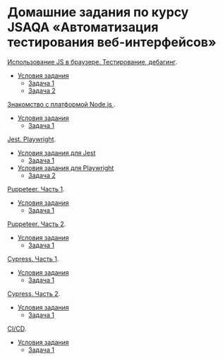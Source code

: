 # Домашние задания по курсу JSAQA «Автоматизация тестирования веб-интерфейсов»


[Использование JS в браузере. Тестирование, дебагинг](https://github.com/Elena-Yakovleva/JSAQA/blob/main/lection1/README.md).
* [Условия задания](https://github.com/Elena-Yakovleva/JSAQA/blob/main/lection1/lection1.md)
  * [Задача 1](https://github.com/Elena-Yakovleva/JSAQA/blob/main/lection1/index.html)
  * [Задача 2](https://github.com/Elena-Yakovleva/JSAQA/blob/lection1-task2/lection1/index.html)

[Знакомство с платформой Node.js ](https://github.com/Elena-Yakovleva/JSAQA/blob/main/lection2/README.md).
* [Условия задания](https://github.com/Elena-Yakovleva/JSAQA/blob/main/lection2/lection2.md)
  * [Задача 1](https://github.com/Elena-Yakovleva/JSAQA/blob/main/lection2/index.js)


[Jest. Playwright](https://github.com/Elena-Yakovleva/JSAQA/blob/main/lection3/README.md).
* [Условия задания для Jest](https://github.com/Elena-Yakovleva/JSAQA/blob/main/lection3/Jest/README.md)
  * [Задача 1](https://github.com/Elena-Yakovleva/JSAQA/blob/main/lection3/Jest/tests/sortByName.test.js)
* [Условия задания для Playwright](https://github.com/Elena-Yakovleva/JSAQA/blob/main/lection3/Playwright/README.md)
  * [Задача 2](https://github.com/Elena-Yakovleva/JSAQA/blob/main/lection3/Playwright/tests/Auth.spec.js)


[Puppeteer. Часть 1]().
* [Условия задания]()
  * [Задача 1]()


[Puppeteer. Часть 2]().
* [Условия задания]()
  * [Задача 1]()

[Cypress. Часть 1]().
* [Условия задания]()
  * [Задача 1]()

[Cypress. Часть 2]().
* [Условия задания]()
  * [Задача 1]()

[CI/СD]().
* [Условия задания]()
  * [Задача 1]()